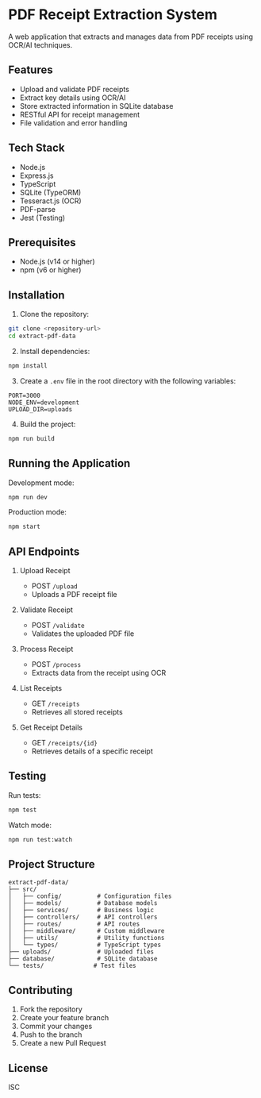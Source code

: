 # PDF Receipt Extraction System

A web application that extracts and manages data from PDF receipts using OCR/AI techniques.

## Features

- Upload and validate PDF receipts
- Extract key details using OCR/AI
- Store extracted information in SQLite database
- RESTful API for receipt management
- File validation and error handling

## Tech Stack

- Node.js
- Express.js
- TypeScript
- SQLite (TypeORM)
- Tesseract.js (OCR)
- PDF-parse
- Jest (Testing)

## Prerequisites

- Node.js (v14 or higher)
- npm (v6 or higher)

## Installation

1. Clone the repository:
```bash
git clone <repository-url>
cd extract-pdf-data
```

2. Install dependencies:
```bash
npm install
```

3. Create a `.env` file in the root directory with the following variables:
```
PORT=3000
NODE_ENV=development
UPLOAD_DIR=uploads
```

4. Build the project:
```bash
npm run build
```

## Running the Application

Development mode:
```bash
npm run dev
```

Production mode:
```bash
npm start
```

## API Endpoints

1. Upload Receipt
   - POST `/upload`
   - Uploads a PDF receipt file

2. Validate Receipt
   - POST `/validate`
   - Validates the uploaded PDF file

3. Process Receipt
   - POST `/process`
   - Extracts data from the receipt using OCR

4. List Receipts
   - GET `/receipts`
   - Retrieves all stored receipts

5. Get Receipt Details
   - GET `/receipts/{id}`
   - Retrieves details of a specific receipt

## Testing

Run tests:
```bash
npm test
```

Watch mode:
```bash
npm run test:watch
```

## Project Structure

```
extract-pdf-data/
├── src/
│   ├── config/          # Configuration files
│   ├── models/          # Database models
│   ├── services/        # Business logic
│   ├── controllers/     # API controllers
│   ├── routes/          # API routes
│   ├── middleware/      # Custom middleware
│   ├── utils/           # Utility functions
│   └── types/           # TypeScript types
├── uploads/             # Uploaded files
├── database/            # SQLite database
└── tests/              # Test files
```

## Contributing

1. Fork the repository
2. Create your feature branch
3. Commit your changes
4. Push to the branch
5. Create a new Pull Request

## License

ISC 